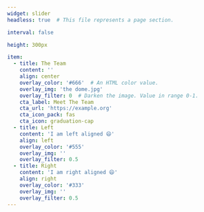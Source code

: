 ```yaml
---
widget: slider
headless: true  # This file represents a page section.

interval: false

height: 300px

item:
  - title: The Team
    content: ''
    align: center
    overlay_color: '#666'  # An HTML color value.
    overlay_img: 'the dome.jpg'
    overlay_filter: 0  # Darken the image. Value in range 0-1.
    cta_label: Meet The Team
    cta_url: 'https://example.org'
    cta_icon_pack: fas
    cta_icon: graduation-cap
  - title: Left
    content: 'I am left aligned 😄'
    align: left
    overlay_color: '#555'
    overlay_img: ''
    overlay_filter: 0.5
  - title: Right
    content: 'I am right aligned 😄'
    align: right
    overlay_color: '#333'
    overlay_img: ''
    overlay_filter: 0.5
---
```


